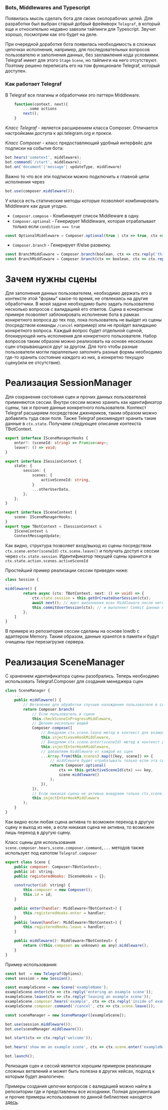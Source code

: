 ### Bots, Middlewares and Typescript
Появилась мысль сделать бота для своих околорабочих целей. Для разработки был выбран старый добрый фреймворк `Telegraf`,  в который еще и относительно недавно завезли тайпинги для Typescript. Звучит хорошо, посмотрим как это будет на деле.

При очередной доработке бота появилась необходимость в сложных цепочках исполнения, например, для последовательных вопросов пользователю и заполнения данных, без захламления кода условиями. Telegraf имеет для этого `Stage` `Scene`, но тайпинги на него отсутствуют. Поэтому решено переписать его на том функционале Telegraf, который доступен.


### Как работает Telegraf
В Telegraf все плагины и обработчики это паттерн Middleware.
```ts
    function(context, next){
        ...some actions
        next();
    }
``` 

*Класс Telegraf*  - является расширением класса Composer. Отличается настройками доступа к api.telegram.org и прокси.

*Класс Composer* - класс предоставляющий удобный интерфейс для подписки на события бота: 
```ts
bot.hears('sometext', middleware);
bot.command('/start', middleware);
bot.on('document'|'message'| updateType, middleware)
```
Важно то что все эти подписки можно подключить к главной цепи исполнения через 
```ts
bot.use(composer.middleware());
```
У класса есть статические методы которые позволяют комбинировать Middleware как душе угодно.
- `Composer.compose` - Комбинирует список Middleware в одну.
- `Composer.optional` - Генерирует Middleware, которая отрабатывает только если `condition === true`
```ts
const OptionalMiddleware = Composer.optional(true | ctx => true, ctx => ctx.reply('this will work'));
```
- `Composer.branch` - Генерирует if/else развилку.
```ts
const BranchMiddleware = Composer.branch(boolean, ctx => ctx.reply('this will work if true'), ctx => ctx.reply('this will work if false'));
const BranchMiddleware = Composer.branch(ctx => boolean, ctx => ctx.reply('this will work if true'), ctx => ctx.reply('this will work if false'));
```

# Зачем нужны сцены
Для заполнения данных пользователем, необходимо держать его в контексте этой "формы" какое-то время, не отвлекаясь на другие обработчики. В моей задаче необходимо было задать пользователю несколько вопросов с валидацией его ответов. Сцена в конкретном примере позволяет заблокировать исполнение бота в рамках конкретного вопроса до тех пор, пока пользователь не выйдет из сцены (посредством команды `/cancel` например) или не пройдет валидацию конкретного вопроса. Каждый вопрос будет отдельной сценой, блокирующей нить исполнения для конкретного пользователя. Набор вопросов таким образом можно реализовать на основе нескольких сцен открывающихся друг за другом. Для того чтобы разные пользователи могли параллельно заполнять разные формы необходимо где-то хранить состояние каждого из них, а конкретно текущую сцену(или ее отсутствие). 

# Реализация SessionManager
Для сохранения состояния сцен и прочих данных пользователей применяются сессии.
Внутри сессии можно хранить как идентификатор сцены, так и прочие данные конкретного пользователя.
Контекст Telegraf расширяем посредством дженериков, таким образом можно добавлять туда свои поля. Также Telegraf рекомендует хранить такие данные в `ctx.state`.
Получаем следующее описание контекста TBotContext.

```ts
export interface ISceneManagerHooks {
    enter?: (sceneId: string) => Promise<any>;
    leave?: () => void;
}

export interface ISessionContext {
    state: {
        session: {
            scenes: {
                activeSceneId: string,
            }
            ...otherUserData,
        };
    };
}

export interface ISceneContext {
    scene: ISceneManagerHooks;
}
export type TBotContext = ISessionContext &
    ISceneContext &
    ContextMessageUpdate;
```
Как видно, структура позволяет вход/выход из сцены посредством `ctx.scene.enter(sceneId)` `ctx.scene.leave()` и получать доступ к сессии через `ctx.state.session`. Идентификатор текущей сцены хранится в `ctx.state.action.scenes.activeSceneId`

Простейший пример реализации сессии приведен ниже:
``` ts
class Session {
...
middleware() {
        return async (ctx: TBotContext, next: () => void) => {
            ctx.state.session = this.getOrCreateUserSession(ctx);
            await next(); // ждет выполнения всех Middleware после него
            this.commitUserSession(ctx); // и выполняет Commit данных которые изменились в сессии.
        };
    ]
}
```
В примере из репозитория сессии сделаны на основе lowdb с адаптером Memory. Таким образом, данные хранятся в памяти и будут очищены при перезагрузке сервера. 
  
# Реализация  SceneManager
С хранением идентификатора сцены разобрались. Теперь необходимо использовать Telegraf.Composer для создания менеджера сцен
```ts
class SceneManager {
    ...
    public middleware() {
        // Ветвление для обработки случаев нахождения пользователя в сцене 
        return Composer.branch(
            // Если пользователь в сцене
            this.checkSceneInProgressMiddleware,
            // Делаем несколько вещей
            Composer.compose([
                // Внедряем ctx.scene.leave метод в контекст для возможности выхода из текущей сцены
                this.injectLeaveHookMiddleware,
                // Внедряем ctx.scene.enter(sceneId) метод в контекст для возможности перехода в сцену.
                this.injectEnterHookMiddleware,
                // добавляем middleware от каждой из сцен
                ...Array.from(this.scenes).map(([key, scene]) => {
                    // middleware будет отрабатывать только если эта сцена сейчас активна
                    return Composer.optional(
                        ctx => this.getActiveSceneId(ctx) === key,
                        scene.middleware()
                    );
                }),
            ]),
            // Если никакая сцена не активна внедряем только ctx.scene.enter() метод для входа в сцену
            this.injectEnterHookMiddleware
        );
    }
}
```
Как видно если любая сцена активна то возможен переход в другую сцену и выход из нее, а если никакая сцена не активна, то возможен лишь переход в другую сцену.

Класс сцены для использования `scene.composer.hears,scene.composer.command,...` методов также использует под капотом `Telegraf.composer`
```js
export class Scene {
    public composer: Composer<TBotContext>;
    public id: string;
    public registeredHooks: ISceneHooks = {};

    constructor(id: string) {
        this.composer = new Composer();
        this.id = id;
    }

    public enter(handler: Middleware<TBotContext>) {
        this.registeredHooks.enter = handler;
    }
    public leave(handler: Middleware<TBotContext>) {
        this.registeredHooks.leave = handler;
    }

    public middleware(): Middleware<TBotContext> {
        return ((this.composer as unknown) as any).middleware();
    }
}
```

Пример использования:
```ts
const bot  = new Telegraf(Options);
const session = new Session();

const exampleScene = new Scene('exampleName');
exampleScene.enter(ctx => ctx.reply('entering an example scene'));
exampleScene.leave(ctx => ctx.reply('leaving an example scene'));
exampleScene.composer.hears('example', ctx => ctx.reply('inside of example scene'));
exampleScene.composer.command('/cancel', ctx => ctx.scene.leave());

const sceneManager = new SceneManager([exampleScene]);

bot.use(session.middleware());
bot.use(sceneManager.middleware());

bot.start(ctx => ctx.reply('welcome'));

bot.hears('show me an example scene', ctx => ctx.scene.enter('exampleName'));

bot.launch();
```

Релизация сцен и сессий является хорошим примером реализации сложных ветвлений и может быть полезна в других кейсах, подход к которым будет аналогичен.

Примеры создания цепочки вопросов с валидацией можно найти в репозитории где и представлены все исходники.
Полная документация и прочие примеры использования по данной библиотеке находятся [здесь](https://telegraf.js.org/#/).

